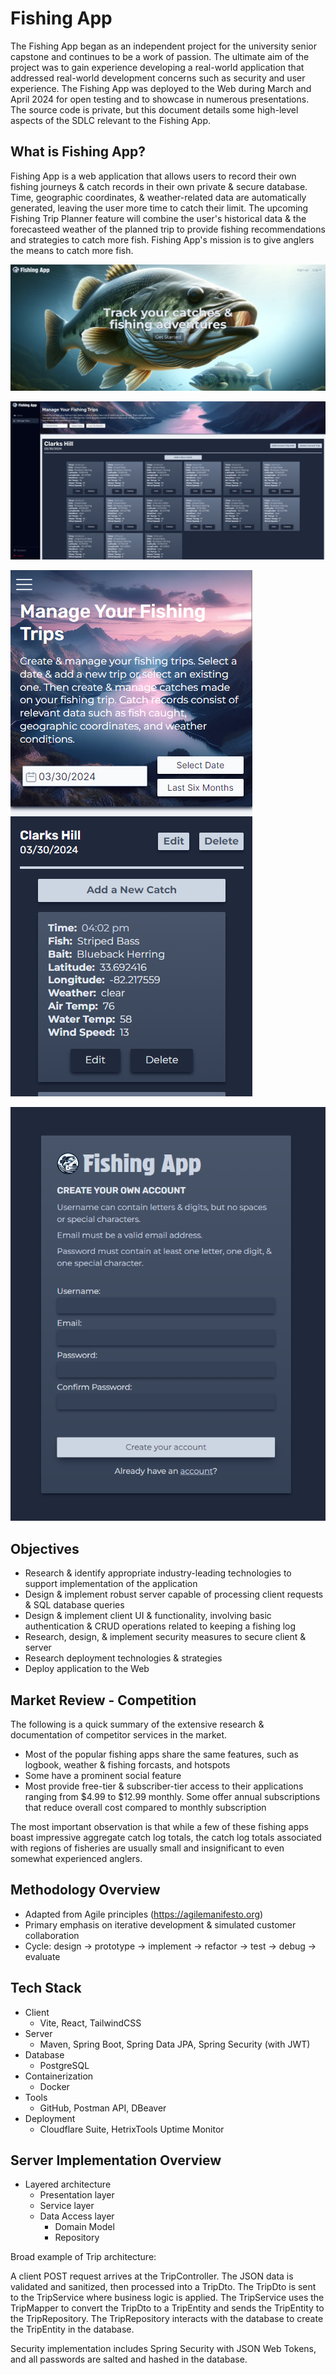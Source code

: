 # Fishing App

The Fishing App began as an independent project for the university senior capstone and continues to be a work of passion. The ultimate aim of the project was to gain experience developing a real-world application that addressed real-world development concerns such as security and user experience. The Fishing App was deployed to the Web during March and April 2024 for open testing and to showcase in numerous presentations. The source code is private, but this document details some high-level aspects of the SDLC relevant to the Fishing App.

## What is Fishing App?

Fishing App is a web application that allows users to record their own fishing journeys & catch records in their own private & secure database. Time, geographic coordinates, & weather-related data are automatically generated, leaving the user more time to catch their limit. The upcoming Fishing Trip Planner feature will combine the user's historical data & the forecasteed weather of the planned trip to provide fishing recommendations and strategies to catch more fish. Fishing App's mission is to give anglers the means to catch more fish.

![Screenshot of the Fishing App landing page hero for desktop that shows largemouth bass swimming in a lake with text describing the primary purpose of the application](/screenshots/fa-landingpage-hero-desktop.PNG?raw=true "Fishing App landing page hero section")

![Screenshot of the Fishing App manage trips dashboard view on desktop that shows fishery information and catch data for the user as well as buttons and inputs that allows the user to manage that data](/screenshots/fa-managetrips-desktop.PNG?raw=true "Fishing App manage trips dashboard view on desktop")

![Screenshot of the Fishing App manage trips dashboard view on mobile that shows fishery information and catch data for the user as well as buttons and inputs that allows the user to manage that data](/screenshots/fa-managetrips-mobile.PNG?raw=true "Fishing App manage trips dashboard view on mobile")

![Screenshot of the Fishing App signup page where users can sign up for an account by following the instructions on screen](/screenshots/fa-signup.PNG?raw=true "Fishing App signup page")

## Objectives

- Research & identify appropriate industry-leading technologies to support implementation of the application
- Design & implement robust server capable of processing client requests & SQL database queries
- Design & implement client UI & functionality, involving basic authentication & CRUD operations related to keeping a fishing log
- Research, design, & implement security measures to secure client & server
- Research deployment technologies & strategies
- Deploy application to the Web

## Market Review - Competition

The following is a quick summary of the extensive research & documentation of competitor services in the market.

- Most of the popular fishing apps share the same features, such as logbook, weather & fishing forcasts, and hotspots
- Some have a prominent social feature
- Most provide free-tier & subscriber-tier access to their applications ranging from $4.99 to $12.99 monthly. Some offer annual subscriptions that reduce overall cost compared to monthly subscription

The most important observation is that while a few of these fishing apps boast impressive aggregate catch log totals, the catch log totals associated with regions of fisheries are usually small and insignificant to even somewhat experienced anglers.

## Methodology Overview

- Adapted from Agile principles (https://agilemanifesto.org)
- Primary emphasis on iterative development & simulated customer collaboration
- Cycle: design -> prototype -> implement -> refactor -> test -> debug -> evaluate

## Tech Stack

- Client
  - Vite, React, TailwindCSS
- Server
  - Maven, Spring Boot, Spring Data JPA, Spring Security (with JWT)
- Database
  - PostgreSQL
- Containerization
  - Docker
- Tools
  - GitHub, Postman API, DBeaver
- Deployment
  - Cloudflare Suite, HetrixTools Uptime Monitor

## Server Implementation Overview

- Layered architecture
  - Presentation layer
  - Service layer
  - Data Access layer
    - Domain Model
    - Repository

Broad example of Trip architecture:

A client POST request arrives at the TripController. The JSON data is validated and sanitized, then processed into a TripDto. The TripDto is sent to the TripService where business logic is applied. The TripService uses the TripMapper to convert the TripDto to a TripEntity and sends the TripEntity to the TripRepository. The TripRepository interacts with the database to create the TripEntity in the database.

Security implementation includes Spring Security with JSON Web Tokens, and all passwords are salted and hashed in the database.
